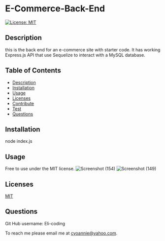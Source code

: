# E-Commerce-Back-End


  [![License: MIT](https://img.shields.io/badge/License-MIT-yellow.svg)](https://opensource.org/licenses/MIT)
        
## Description
this is the  back end for an e-commerce site with starter code. It has  working Express.js API that  use Sequelize to interact with a MySQL database.

## Table of Contents
* [Description](#description)
* [Installation](#installation)
* [Usage](#usage)
* [Licenses](#licenses)
* [Contribute](#contribute)
* [Test](#test)
* [Questions](#questions)


## Installation

node index.js

## Usage

Free to use under the MIT license.
![Screenshot (154)](https://user-images.githubusercontent.com/80432031/160141335-9caf10c1-6a25-4305-b8e0-de177bbfe6f3.png)
![Screenshot (149)](https://user-images.githubusercontent.com/80432031/160141187-e6e6930e-398f-409d-89dd-bf7540c9131c.png)


## Licenses

[MIT](https://choosealicense.com/licenses/mit/)


## Questions
 
Git Hub username:
Eli-coding

To reach me please email me at cyoannie@yahoo.com.  



